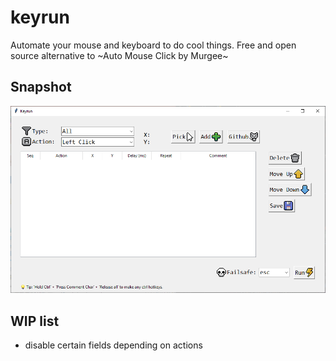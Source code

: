 # keyrun
Automate your mouse and keyboard to do cool things. Free and open source alternative to ~Auto Mouse Click by Murgee~

## Snapshot
<img src="https://raw.githubusercontent.com/Waterdragen/keyrun/main/snapshot.png">

## WIP list
- disable certain fields depending on actions
